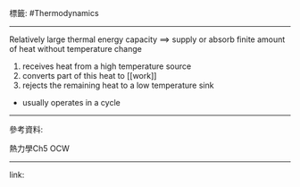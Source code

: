 標籤: #Thermodynamics 

---

Relatively large thermal energy capacity
$\implies$ supply or absorb finite amount of heat without temperature change

1. receives heat from a high temperature source
2. converts part of this heat to [[work]]
3. rejects the remaining heat to a low temperature sink
- usually operates in a cycle

---

參考資料:

熱力學Ch5 OCW

---

link:

